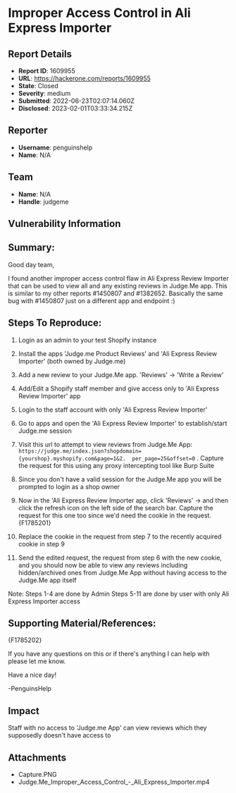 # Improper Access Control in Ali Express Importer

## Report Details
- **Report ID**: 1609955
- **URL**: https://hackerone.com/reports/1609955
- **State**: Closed
- **Severity**: medium
- **Submitted**: 2022-06-23T02:07:14.060Z
- **Disclosed**: 2023-02-01T03:33:34.215Z

## Reporter
- **Username**: penguinshelp
- **Name**: N/A

## Team
- **Name**: N/A
- **Handle**: judgeme

## Vulnerability Information
## Summary:
Good day team,

I found another improper access control flaw in Ali Express Review Importer that can be used to view all and any existing reviews in Judge.Me app. This is similar to my other reports  #1450807 and #1382652. Basically the same bug with #1450807 just on a different app and endpoint :)

## Steps To Reproduce:

1. Login as an admin to your test Shopify instance

2. Install the apps 'Judge.me Product Reviews' and 'Ali Express Review Importer' (both owned by Judge.me)

2. Add a new review to your Judge.Me app. 'Reviews' ->  'Write a Review'

2. Add/Edit a Shopify staff member and give access only to 'Ali Express Review Importer' app 

2. Login to the staff account with only 'Ali Express Review Importer'

2. Go to apps and open the 'Ali Express Review Importer' to establish/start Judge.me session

2. Visit this url to attempt to view reviews from Judge.Me App: `https://judge.me/index.json?shopdomain={yourshop}.myshopify.com&page=1&2. 
per_page=25&offset=0` . Capture the request for this using any proxy intercepting tool like Burp Suite 

2. Since you don't have a valid session for the Judge.Me app you will be prompted to login as a shop owner

2. Now in the 'Ali Express Review Importer app, click 'Reviews' -> and then click the refresh icon on the left side of the search bar. Capture the request for this one too since we'd need the cookie in the request.
{F1785201}

2. Replace the cookie in the request from step 7 to the recently acquired cookie in step 9

2. Send the edited request, the request from step 6 with the new cookie, and you should now be able to view any reviews including hidden/archived ones from Judge.Me App without having access to the Judge.Me app itself

Note: 
Steps 1-4 are done by Admin
Steps 5-11 are done by user with only Ali Express Importer access

## Supporting Material/References:
{F1785202}

If you have any questions on this or if there's anything I can help with please let me know.

Have a nice day!

-PenguinsHelp

## Impact

Staff with no access to 'Judge.me App' can view reviews which they supposedly doesn't have access to

## Attachments
- Capture.PNG
- Judge.Me_Improper_Access_Control_-_Ali_Express_Importer.mp4
